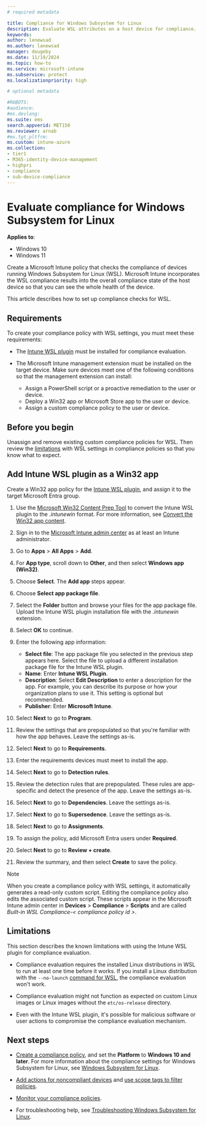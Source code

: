 ```yaml
---
# required metadata

title: Compliance for Windows Subsystem for Linux  
description: Evaluate WSL attributes on a host device for compliance. 
keywords:
author: lenewsad
ms.author: lanewsad
manager: dougeby 
ms.date: 11/19/2024 
ms.topic: how-to
ms.service: microsoft-intune
ms.subservice: protect
ms.localizationpriority: high

# optional metadata

#ROBOTS:
#audience:
#ms.devlang:
ms.suite: ems
search.appverid: MET150
ms.reviewer: arnab
#ms.tgt_pltfrm:
ms.custom: intune-azure
ms.collection:
- tier1
- M365-identity-device-management
- highpri
- compliance
- sub-device-compliance
---
```


# Evaluate compliance for Windows Subsystem for Linux   

**Applies to**: 
- Windows 10   
- Windows 11   

Create a Microsoft Intune policy that checks the compliance of devices running Windows Subsystem for Linux (WSL). Microsoft Intune incorporates the WSL compliance results into the overall compliance state of the host device so that you can see the whole health of the device.

This article describes how to set up compliance checks for WSL.  

## Requirements   

To create your compliance policy with WSL settings, you must meet these requirements:  

- The [Intune WSL plugin](https://go.microsoft.com/fwlink/?linkid=2296896) must be installed for compliance evaluation.  
  
- The Microsoft Intune management extension must be installed on the target device. Make sure devices meet one of the following conditions so that the management extension can install:
  
   - Assign a PowerShell script or a proactive remediation to the user or device.  
   - Deploy a Win32 app or Microsoft Store app to the user or device.
   - Assign a custom compliance policy to the user or device.

## Before you begin

Unassign and remove existing custom compliance policies for WSL. Then review the [limitations](#limitations) with WSL settings in compliance policies so that you know what to expect.  

## Add Intune WSL plugin as a Win32 app

Create a Win32 app policy for the [Intune WSL plugin](https://github.com/microsoft/shell-intune-samples/blame/master/Linux/WSL/IntuneWSLPluginInstaller/IntuneWSLPluginInstaller.msi), and assign it to the target Microsoft Entra group.  

1. Use the [Microsoft Win32 Content Prep Tool](https://github.com/Microsoft/Microsoft-Win32-Content-Prep-Tool) to convert the Intune WSL plugin to the *.intunewin* format. For more information, see [Convert the Win32 app content](../apps/apps-win32-prepare.md#convert-the-win32-app-content).

2. Sign in to the [Microsoft Intune admin center](https://go.microsoft.com/fwlink/?linkid=2109431) as at least an Intune administrator.

3. Go to **Apps** > **All Apps** > **Add**.  

4. For **App type**, scroll down to **Other**, and then select **Windows app (Win32)**.  

5. Choose **Select**. The **Add app** steps appear.  

6. Choose **Select app package file**.

7. Select the **Folder** button and browse your files for the app package file. Upload the Intune WSL plugin installation file with the *.intunewin* extension.  

8. Select **OK** to continue.  

9. Enter the following app information:  
   - **Select file**: The app package file you selected in the previous step appears here. Select the file to upload a different installation package file for the Intune WSL plugin.   
   - **Name**: Enter **Intune WSL Plugin**.  
   - **Description**: Select **Edit Description** to enter a description for the app. For example, you can describe its purpose or how your organization plans to use it. This setting is optional but recommended.  
   - **Publisher**: Enter **Microsoft Intune**.  

10. Select **Next** to go to **Program**.  

11. Review the settings that are prepopulated so that you're familiar with how the app behaves. Leave the settings as-is.  

12. Select **Next** to go to **Requirements**.  

13. Enter the requirements devices must meet to install the app.  

14. Select **Next** to go to **Detection rules**.

15. Review the detection rules that are prepopulated. These rules are app-specific and detect the presence of the app. Leave the settings as-is.    

16. Select **Next** to go to **Dependencies**. Leave the settings as-is.

17. Select **Next** to go to **Supersedence**. Leave the settings as-is.

18. Select **Next** to go to **Assignments**.  

19. To assign the policy, add Microsoft Entra users under **Required**.   

20. Select **Next** to go to **Review + create**.  

21. Review the summary, and then select **Create** to save the policy.  

> [!NOTE]
> When you create a compliance policy with WSL settings, it automatically generates a read-only custom script. Editing the compliance policy also edits the associated custom script. These scripts appear in the Microsoft Intune admin center in **Devices** > **Compliance** > **Scripts** and are called *Built-in WSL Compliance-< compliance policy id >*.  

## Limitations

This section describes the known limitations with using the Intune WSL plugin for compliance evaluation. 

- Compliance evaluation requires the installed Linux distributions in WSL to run at least one time before it works. If you install a Linux distribution with the `--no-launch` [command for WSL](/windows/wsl/basic-commands), the compliance evaluation won't work.   

- Compliance evaluation might not function as expected on custom Linux images or Linux images without the `etc/os-release` directory. 

- Even with the Intune WSL plugin, it's possible for malicious software or user actions to compromise the compliance evaluation mechanism. 

## Next steps

- [Create a compliance policy](create-compliance-policy.md#create-the-policy), and set the **Platform** to **Windows 10 and later**. For more information about the compliance settings for Windows Subsystem for Linux, see [Windows Subsystem for Linux](compliance-policy-create-windows.md#windows-subsystem-for-linux).   

- [Add actions for noncompliant devices](actions-for-noncompliance.md) and [use scope tags to filter policies](../fundamentals/scope-tags.md).  

- [Monitor your compliance policies](compliance-policy-monitor.md).  

- For troubleshooting help, see [Troubleshooting Windows Subsystem for Linux](/windows/wsl/troubleshooting).   
